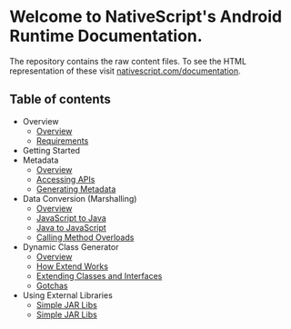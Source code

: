 # Welcome to NativeScript's Android Runtime Documentation.
The repository contains the raw content files. To see the HTML representation of these visit [nativescript.com/documentation](http://nsbuild01/docs/README.html).

## Table of contents
* Overview
	* [Overview](./overview/overview.md)
	* [Requirements](./overview/requirements.md)
* Getting Started
* Metadata
	* [Overview](./metadata/overview.md)
	* [Accessing APIs](./metadata/accessing-packages.md)
	* [Generating Metadata](./metadata/generator.md)
* Data Conversion (Marshalling)
	* [Overview](./marshalling/overview.md)
	* [JavaScript to Java](./marshalling/js-to-java.md)
	* [Java to JavaScript](./marshalling/java-to-js.md)
	* [Calling Method Overloads](./marshalling/overloads.md)
* Dynamic Class Generator
	* [Overview](./generator/overview.md)
	* [How Extend Works](./generator/how-extend-works.md)
	* [Extending Classes and Interfaces](./generator/extend-class-interface.md)
	* [Gotchas](./generator/gotchas.md)
* Using External Libraries
	* [Simple JAR Libs](./external-libs/jars.md)
	* [Simple JAR Libs](./external-libs/jars.md)
